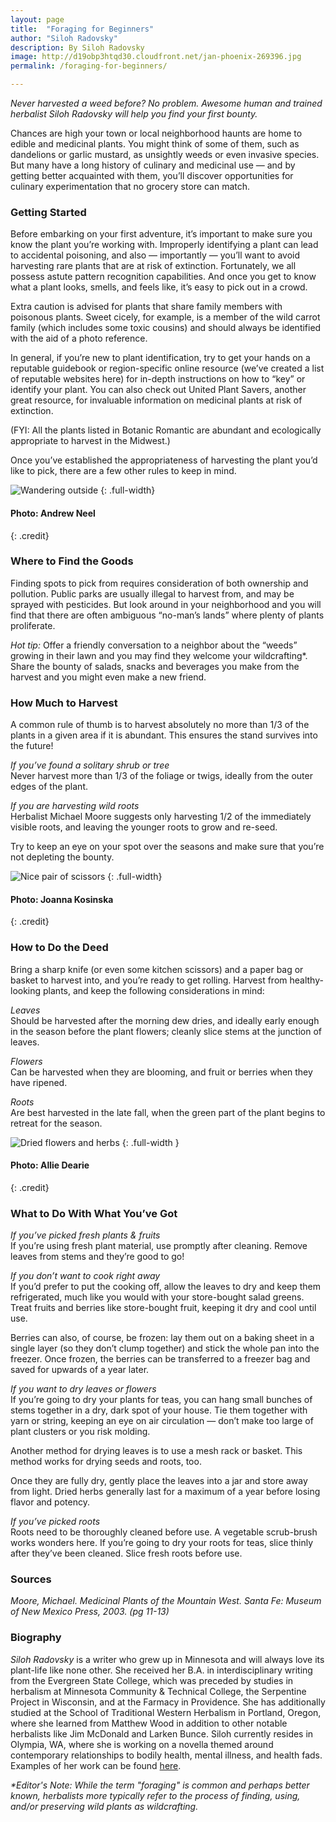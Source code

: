 ```yaml
---
layout: page
title:  "Foraging for Beginners"
author: "Siloh Radovsky"
description: By Siloh Radovsky
image: http://d19obp3htqd30.cloudfront.net/jan-phoenix-269396.jpg
permalink: /foraging-for-beginners/

---
```

_Never harvested a weed before? No problem. Awesome human and trained herbalist Siloh Radovsky will help you find your first bounty._

Chances are high your town or local neighborhood haunts are home to edible and medicinal plants. You might think of some of them, such as dandelions or garlic mustard, as unsightly weeds or even invasive species. But many have a long history of culinary and medicinal use — and by getting better acquainted with them, you’ll discover opportunities for culinary experimentation that no grocery store can match.

### Getting Started
Before embarking on your first adventure, it’s important to make sure you know the plant you’re working with. Improperly identifying a plant can lead to accidental poisoning, and also  — importantly — you’ll want to avoid harvesting rare plants that are at risk of extinction. Fortunately, we all possess astute pattern recognition capabilities. And once you get to know what a plant looks, smells, and feels like, it’s easy to pick out in a crowd. 

Extra caution is advised for plants that share family members with poisonous plants. Sweet cicely, for example, is a member of the wild carrot family (which includes some toxic cousins) and should always be identified with the aid of a photo reference. 

In general, if you’re new to plant identification, try to get your hands on a reputable guidebook or region-specific online resource (we’ve created a list of reputable websites here) for in-depth instructions on how to “key” or identify your plant. You can also check out United Plant Savers, another great resource, for invaluable information on medicinal plants at risk of extinction. 

(FYI: All the plants listed in Botanic Romantic are abundant and ecologically appropriate to harvest in the Midwest.)

Once you’ve established the appropriateness of harvesting the plant you’d like to pick, there are a few other rules to keep in mind. 

![Wandering outside](http://d19obp3htqd30.cloudfront.net/andrew-neel-133200.jpg)
{: .full-width}
#### Photo: Andrew Neel
{: .credit}

### Where to Find the Goods
Finding spots to pick from requires consideration of both ownership and pollution. Public parks are usually illegal to harvest from, and may be sprayed with pesticides. But look around in your neighborhood and you will find that there are often ambiguous “no-man’s lands” where plenty of plants proliferate. 

_Hot tip:_ Offer a friendly conversation to a neighbor about the “weeds” growing in their lawn and you may find they welcome your wildcrafting*. Share the bounty of salads, snacks and beverages you make from the harvest and you might even make a new friend.

### How Much to Harvest
A common rule of thumb is to harvest absolutely no more than 1/3 of the plants in a given area if it is abundant. This ensures the stand survives into the future! 

_If you’ve found a solitary shrub or tree_  
Never harvest more than 1/3 of the foliage or twigs, ideally from the outer edges of the plant. 

_If you are harvesting wild roots_  
Herbalist Michael Moore suggests only harvesting 1/2 of the immediately visible roots, and leaving the younger roots to grow and re-seed. 

Try to keep an eye on your spot over the seasons and make sure that you’re not depleting the bounty.

![Nice pair of scissors](http://d19obp3htqd30.cloudfront.net/joanna-kosinska-37532.jpg)
{: .full-width}
#### Photo: Joanna Kosinska
{: .credit} 

### How to Do the Deed
Bring a sharp knife (or even some kitchen scissors) and a paper bag or basket to harvest into, and you’re ready to get rolling. Harvest from healthy-looking plants, and keep the following considerations in mind: 

_Leaves_  
Should be harvested after the morning dew dries, and ideally early enough in the season before the plant flowers; cleanly slice stems at the junction of leaves. 

_Flowers_  
Can be harvested when they are blooming, and fruit or berries when they have ripened. 

_Roots_  
Are best harvested in the late fall, when the green part of the plant begins to retreat for the season. 

![Dried flowers and herbs](http://d19obp3htqd30.cloudfront.net/allie-dearie-20196.jpg)
{: .full-width }
#### Photo: Allie Dearie
{: .credit}

### What to Do With What You’ve Got
_If you’ve picked fresh plants & fruits_  
If you’re using fresh plant material, use promptly after cleaning. Remove leaves from stems and they’re good to go! 

_If you don’t want to cook right away_  
If you’d prefer to put the cooking off, allow the leaves to dry and keep them refrigerated, much like you would with your store-bought salad greens. Treat fruits and berries like store-bought fruit, keeping it dry and cool until use. 

Berries can also, of course, be frozen: lay them out on a baking sheet in a single layer (so they don’t clump together) and stick the whole pan into the freezer. Once frozen, the berries can be transferred to a freezer bag and saved for upwards of a year later. 

_If you want to dry leaves or flowers_  
If you’re going to dry your plants for teas, you can hang small bunches of stems together in a dry, dark spot of your house. Tie them together with yarn or string, keeping an eye on air circulation — don’t make too large of plant clusters or you risk molding. 

Another method for drying leaves is to use a mesh rack or basket. This method works for drying seeds and roots, too.

Once they are fully dry, gently place the leaves into a jar and store away from light. Dried herbs generally last for a maximum of a year before losing flavor and potency.

_If you’ve picked roots_  
Roots need to be thoroughly cleaned before use. A vegetable scrub-brush works wonders here. If you’re going to dry your roots for teas, slice thinly after they’ve been cleaned. Slice fresh roots before use. 

### Sources
_Moore, Michael. Medicinal Plants of the Mountain West. Santa Fe: Museum of New Mexico Press, 2003. (pg 11-13)_

### Biography
_Siloh Radovsky_ is a writer who grew up in Minnesota and will always love its plant-life like none other. She received her B.A. in interdisciplinary writing from the Evergreen State College, which was preceded by studies in herbalism at Minnesota Community & Technical College, the Serpentine Project in Wisconsin, and at the Farmacy in Providence. She has additionally studied at the School of Traditional Western Herbalism in Portland, Oregon, where she learned from Matthew Wood in addition to other notable herbalists like Jim McDonald and Larken Bunce. Siloh currently resides in Olympia, WA, where she is working on a novella themed around contemporary relationships to bodily health, mental illness, and health fads. Examples of her work can be found [here](Silohradovsky.net).

_*Editor's Note: While the term "foraging" is common and perhaps better known, herbalists more typically refer to the process of finding, using, and/or preserving wild plants as wildcrafting._

